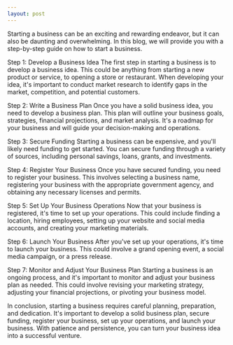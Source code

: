 ```yaml
---
layout: post
---
```

Starting a business can be an exciting and rewarding endeavor, but it can also be daunting and overwhelming. In this blog, we will provide you with a step-by-step guide on how to start a business.

Step 1: Develop a Business Idea
The first step in starting a business is to develop a business idea. This could be anything from starting a new product or service, to opening a store or restaurant. When developing your idea, it's important to conduct market research to identify gaps in the market, competition, and potential customers.

Step 2: Write a Business Plan
Once you have a solid business idea, you need to develop a business plan. This plan will outline your business goals, strategies, financial projections, and market analysis. It's a roadmap for your business and will guide your decision-making and operations.

Step 3: Secure Funding
Starting a business can be expensive, and you'll likely need funding to get started. You can secure funding through a variety of sources, including personal savings, loans, grants, and investments.

Step 4: Register Your Business
Once you have secured funding, you need to register your business. This involves selecting a business name, registering your business with the appropriate government agency, and obtaining any necessary licenses and permits.

Step 5: Set Up Your Business Operations
Now that your business is registered, it's time to set up your operations. This could include finding a location, hiring employees, setting up your website and social media accounts, and creating your marketing materials.

Step 6: Launch Your Business
After you've set up your operations, it's time to launch your business. This could involve a grand opening event, a social media campaign, or a press release.

Step 7: Monitor and Adjust Your Business Plan
Starting a business is an ongoing process, and it's important to monitor and adjust your business plan as needed. This could involve revising your marketing strategy, adjusting your financial projections, or pivoting your business model.

In conclusion, starting a business requires careful planning, preparation, and dedication. It's important to develop a solid business plan, secure funding, register your business, set up your operations, and launch your business. With patience and persistence, you can turn your business idea into a successful venture.